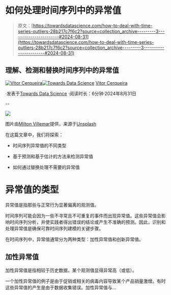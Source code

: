 # 如何处理时间序列中的异常值

> 原文：[https://towardsdatascience.com/how-to-deal-with-time-series-outliers-28b217c7f6c2?source=collection_archive---------3-----------------------#2024-08-31](https://towardsdatascience.com/how-to-deal-with-time-series-outliers-28b217c7f6c2?source=collection_archive---------3-----------------------#2024-08-31)

## 理解、检测和替换时间序列中的异常值

[](https://vcerq.medium.com/?source=post_page---byline--28b217c7f6c2--------------------------------)[![Vitor Cerqueira](../Images/9e52f462c6bc20453d3ea273eb52114b.png)](https://vcerq.medium.com/?source=post_page---byline--28b217c7f6c2--------------------------------)[](https://towardsdatascience.com/?source=post_page---byline--28b217c7f6c2--------------------------------)[![Towards Data Science](../Images/a6ff2676ffcc0c7aad8aaf1d79379785.png)](https://towardsdatascience.com/?source=post_page---byline--28b217c7f6c2--------------------------------) [Vitor Cerqueira](https://vcerq.medium.com/?source=post_page---byline--28b217c7f6c2--------------------------------)

·发表于[Towards Data Science](https://towardsdatascience.com/?source=post_page---byline--28b217c7f6c2--------------------------------) ·阅读时长：6分钟·2024年8月31日

--

![](../Images/11ffe30adafc083a5ec656101fa38def.png)

图片由[Milton Villemar](https://unsplash.com/@villemar?utm_source=medium&utm_medium=referral)提供，来源于[Unsplash](https://unsplash.com/?utm_source=medium&utm_medium=referral)

在这篇文章中，我们将探索：

+   时间序列异常值的不同类型

+   基于预测和基于估计的方法来检测异常值

+   如何通过替换处理不需要的异常值

# 异常值的类型

异常值是指那些与正常行为显著偏离的观测值。

时间序列可能会因为一些不寻常且不可重复的事件而出现异常值。这些异常值会影响时间序列分析，并使实践者得出错误的结论或产生不准确的预测。因此，识别和处理异常值是确保可靠时间序列建模的关键步骤。

在时间序列中，异常值通常分为两种类型：加性异常值和创新异常值。

## 加性异常值

加性异常值是指相较于历史数据，某个观测值显得异常高（或低）。

一个加性异常值的例子是由于促销或相关的病毒内容导致某个产品销量激增。有时这些异常值的产生是由于数据收集错误。加性异常值与...
